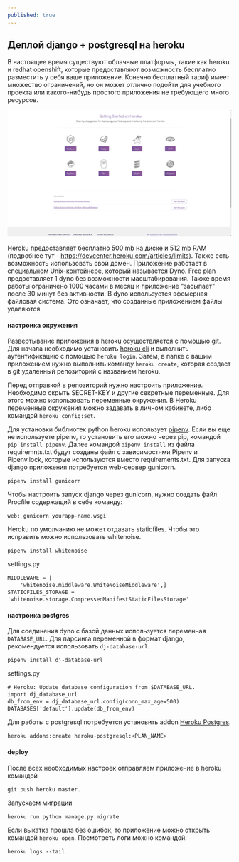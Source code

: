 ```yaml
---
published: true
---
```

## Деплой django + postgresql на heroku

В настоящее время существуют облачные платформы, такие как heroku и redhat openshift, которые предоставляют возможность бесплатно разместить у себя ваше приложение. Конечно бесплатный тариф имеет множество ограничений, но он может отлично подойти для учебного проекта или какого-нибудь простого приложения не требующего много ресурсов.

![heroku](/images/heroku.png)

Heroku предоставляет бесплатно 500 mb на диске и  512 mb RAM (подробнее тут - 
https://devcenter.heroku.com/articles/limits). Также есть возможность использовать свой домен. Приложение работает в специальном Unix-контейнере, который называется Dyno. Free plan предоставляет 1 dyno без возможности масштабирования. Также время работы ограничено 1000 часами в месяц и приложение "засыпает" после 30 минут без активности. В dyno используется эфемерная файловая система. Это означает, что созданные приложением файлы удаляются. 

#### настроика окружения
Развертывание приложения в heroku осуществляется с помощью git. Для начала необходимо установить [heroku cli](https://devcenter.heroku.com/articles/heroku-cli) и выполнить аутентификацию с помощью `heroku login`. Затем, в папке с вашим приложением нужно выполнить команду `heroku create`, которая создаст в git удаленный репозиторий с названием heroku.

Перед отправкой в репозиторий нужно настроить приложение.
Необходимо скрыть SECRET-KEY и другие секретные переменные. Для этого можно использовать переменные окружения. В Heroku переменные окружения можно задавать в личном кабинете, либо командой `heroku config:set`.

Для установки библиотек python heroku использует [pipenv](https://docs.pipenv.org/). Если вы еще не используете pipenv, то установить его можно через pip, командой `pip install pipenv`. Далее командой `pipenv install` из файла requiremnts.txt будут созданы файл с зависимостями Pipenv и Pipenv.lock, которые используются вместо requirements.txt.
Для запуска django приложения потребуется web-сервер gunicorn.
```
pipenv install gunicorn
```
Чтобы настроить запуск django через gunicorn, нужно создать файл Procfile содержащий в себе команду:  
```
web: gunicorn yourapp-name.wsgi
```

Heroku по умолчанию не может отдавать staticfiles. Чтобы это исправить можно использовать whitenoise.
```
pipenv install whitenoise
```
settings.py
```
MIDDLEWARE = [
    'whitenoise.middleware.WhiteNoiseMiddleware',]
STATICFILES_STORAGE = 'whitenoise.storage.CompressedManifestStaticFilesStorage'
```

#### настроика postgres
Для соединения dyno с базой данных используется переменная `DATABASE_URL`. Для парсинга переменной в формат django, рекомендуется использовать `dj-database-url`.
```
pipenv install dj-database-url
```
settings.py
```
# Heroku: Update database configuration from $DATABASE_URL.
import dj_database_url
db_from_env = dj_database_url.config(conn_max_age=500)
DATABASES['default'].update(db_from_env)
```
Для работы с postgresql потребуется установить addon [Heroku Postgres](https://elements.heroku.com/addons/heroku-postgresql).
```
heroku addons:create heroku-postgresql:<PLAN_NAME>
```

#### deploy
После всех необходимых настроек отправляем приложение в heroku командой 
```
git push heroku master.
```
Запускаем миграции
```
heroku run python manage.py migrate
```
Если выкатка прошла без ошибок, то приложение можно открыть командой `heroku open`.
Посмотреть логи можно командой:
```
heroku logs --tail
```
